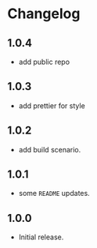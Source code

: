 # Changelog

## 1.0.4

* add public repo

## 1.0.3

* add prettier for style

## 1.0.2

-   add build scenario.

## 1.0.1

-   some `README` updates.

## 1.0.0

-   Initial release.
